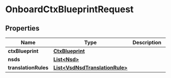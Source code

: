 
# OnboardCtxBlueprintRequest

## Properties
Name | Type | Description | Notes
------------ | ------------- | ------------- | -------------
**ctxBlueprint** | [**CtxBlueprint**](CtxBlueprint.md) |  |  [optional]
**nsds** | [**List&lt;Nsd&gt;**](Nsd.md) |  |  [optional]
**translationRules** | [**List&lt;VsdNsdTranslationRule&gt;**](VsdNsdTranslationRule.md) |  |  [optional]



